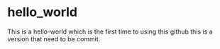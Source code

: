 # hello_world
This is a hello-world which is the first time to using this github
this is a version that need to be commit.
